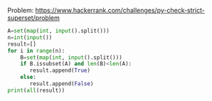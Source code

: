 Problem: https://www.hackerrank.com/challenges/py-check-strict-superset/problem


```python
A=set(map(int, input().split()))
n=int(input())
result=[]
for i in range(n):
    B=set(map(int, input().split()))
    if B.issubset(A) and len(B)<len(A):
       result.append(True)
    else:
       result.append(False)
print(all(result))           
```
